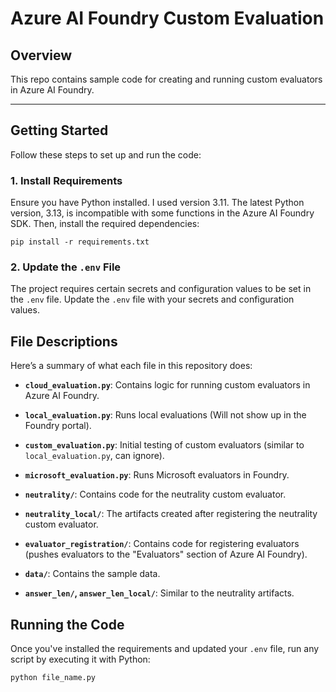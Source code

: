 # Azure AI Foundry Custom Evaluation

## Overview
This repo contains sample code for creating and running custom evaluators in Azure AI Foundry.

---

## Getting Started

Follow these steps to set up and run the code:

### 1. Install Requirements
Ensure you have Python installed. I used version 3.11. The latest Python version, 3.13, is incompatible with some functions in the Azure AI Foundry SDK. Then, install the required dependencies:

`pip install -r requirements.txt`

### 2. Update the `.env` File
The project requires certain secrets and configuration values to be set in the `.env` file. Update the `.env` file with your secrets and configuration values.

## File Descriptions
Here’s a summary of what each file in this repository does:

- **`cloud_evaluation.py`**: Contains logic for running custom evaluators in Azure AI Foundry.
  
- **`local_evaluation.py`**: Runs local evaluations (Will not show up in the Foundry portal).

- **`custom_evaluation.py`**: Initial testing of custom evaluators (similar to `local_evaluation.py`, can ignore).

- **`microsoft_evaluation.py`**: Runs Microsoft evaluators in Foundry.

- **`neutrality/`**: Contains code for the neutrality custom evaluator.

- **`neutrality_local/`**: The artifacts created after registering the neutrality custom evaluator.

- **`evaluator_registration/`**: Contains code for registering evaluators (pushes evaluators to the "Evaluators" section of Azure AI Foundry).

- **`data/`**: Contains the sample data.

- **`answer_len/`, `answer_len_local/`**: Similar to the neutrality artifacts.

## Running the Code

Once you've installed the requirements and updated your `.env` file, run any script by executing it with Python:

`python file_name.py`




